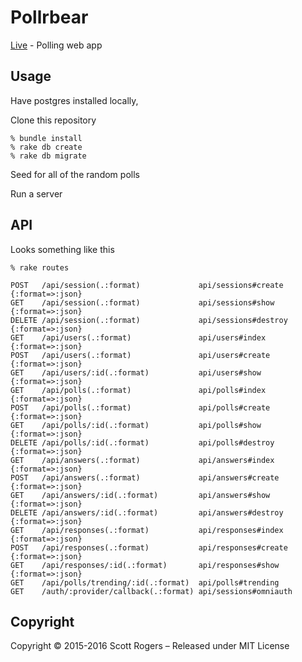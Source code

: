# Pollrbear
[Live](http://www.pollrbear.com) -  Polling web app

## Usage

Have postgres installed locally,

Clone this repository
```shell
% bundle install
% rake db create
% rake db migrate
```
Seed for all of the random polls

Run a server

## API

Looks something like this
```shell
% rake routes

POST   /api/session(.:format)             api/sessions#create {:format=>:json}
GET    /api/session(.:format)             api/sessions#show {:format=>:json}
DELETE /api/session(.:format)             api/sessions#destroy {:format=>:json}
GET    /api/users(.:format)               api/users#index {:format=>:json}
POST   /api/users(.:format)               api/users#create {:format=>:json}
GET    /api/users/:id(.:format)           api/users#show {:format=>:json}
GET    /api/polls(.:format)               api/polls#index {:format=>:json}
POST   /api/polls(.:format)               api/polls#create {:format=>:json}
GET    /api/polls/:id(.:format)           api/polls#show {:format=>:json}
DELETE /api/polls/:id(.:format)           api/polls#destroy {:format=>:json}
GET    /api/answers(.:format)             api/answers#index {:format=>:json}
POST   /api/answers(.:format)             api/answers#create {:format=>:json}
GET    /api/answers/:id(.:format)         api/answers#show {:format=>:json}
DELETE /api/answers/:id(.:format)         api/answers#destroy {:format=>:json}
GET    /api/responses(.:format)           api/responses#index {:format=>:json}
POST   /api/responses(.:format)           api/responses#create {:format=>:json}
GET    /api/responses/:id(.:format)       api/responses#show {:format=>:json}
GET    /api/polls/trending/:id(.:format)  api/polls#trending
GET    /auth/:provider/callback(.:format) api/sessions#omniauth
```
## Copyright

Copyright © 2015-2016 Scott Rogers – Released under MIT License
